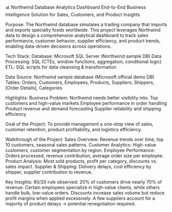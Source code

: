 📊 Northwind Database Analytics Dashboard
End-to-End Business Intelligence Solution for Sales, Customers, and Product Insights

Purpose:
The Northwind database simulates a trading company that imports and exports specialty foods worldwide. This project leverages Northwind data to design a comprehensive analytical dashboard to track sales performance, customer behavior, supplier efficiency, and product trends, enabling data-driven decisions across operations.

Tech Stack:
Database: Microsoft SQL Server (Northwind sample DB)
Data Processing: SQL (CTEs, window functions, aggregation, conditional logic)
ETL: SQL scripts for data cleansing & transformation

Data Source:
Northwind sample database (Microsoft official demo DB)
Tables: Orders, Customers, Employees, Products, Suppliers, Shippers, [Order Details], Categories

Highlights:
Business Problem:
Northwind needs better visibility into:
Top customers and high-value markets
Employee performance in order handling
Product revenue and demand forecasting
Supplier reliability and shipping efficiency

Goal of the Project:
To provide management a one-stop view of sales, customer retention, product profitability, and logistics efficiency.

Walkthrough of the Project:
Sales Overview: Revenue trends over time, top 10 customers, seasonal sales patterns.
Customer Analytics: High-value customers, customer segmentation by region.
Employee Performance: Orders processed, revenue contribution, average order size per employee.
Product Analysis: Most sold products, profit per category, discounts vs. sales impact.
Supplier & Shipping: Delivery delays, cost efficiency by shipper, supplier contribution to revenue.

Key Insights:
80/20 rule observed: 20% of customers drive nearly 70% of revenue.
Certain employees specialize in high-value clients, while others handle bulk, low-value orders.
Discounts increase sales volume but reduce profit margins when applied excessively.
A few suppliers account for a majority of product delays → potential renegotiation required.

